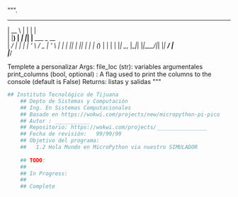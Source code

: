 """.
 _____       _   _                 
 |  __ \     | | | |                
 | |__) |   _| |_| |__   ___  _ __  
 |  ___/ | | | __| '_ \ / _ \| '_ \ 
 | |   | |_| | |_| | | | (_) | | | |
 |_|    \__, |\__|_| |_|\___/|_| |_|
         __/ |                      
        |___/                       

Templete a personalizar 
    Args:
        file_loc (str): variables argumentales
        print_columns (bool, optional) : A flag used to print the columns to the console (default is False)
    Returns:
        listas y salidas
"""

```python
## Instituto Tecnológico de Tijuana
    ## Depto de Sistemas y Computación
    ## Ing. En Sistemas Computacionales
    ## Basado en https://wokwi.com/projects/new/micropython-pi-pico
    ## Autor : ___________
    ## Repositorio: https://wokwi.com/projects/________________
    ## Fecha de revisión:   99/99/99   
    ## Objetivo del programa:
    ##   1.2 Hola Mundo en MicroPython via nuestro SIMULADOR
    
    ## TODO:
    ##
    ## In Progress:
    ##
    ## Complete
    
```
